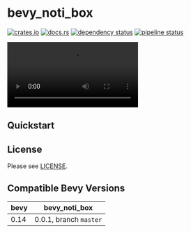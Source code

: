 bevy_noti_box
===========

[![crates.io](https://img.shields.io/crates/v/bevy_noti_box)](https://crates.io/crates/bevy_noti_box)
[![docs.rs](https://docs.rs/bevy_noti_box/badge.svg)](https://docs.rs/bevy_noti_box)
[![dependency status](https://deps.rs/repo/gitlab/kimtinh/bevy-noti-box/status.svg)](https://deps.rs/repo/gitlab/kimtinh/bevy-noti-box)
[![pipeline status](https://gitlab.com/kimtinh/bevy-noti-box/badges/master/pipeline.svg)](https://gitlab.com/kimtinh/bevy-noti-box/-/commits/master)

![](examples/demo.mp4)


Quickstart
----------


License
-------

Please see [LICENSE](./LICENSE).


Compatible Bevy Versions
------------------------

| bevy | bevy_noti_box                  |
|------|------------------------------|
| 0.14 | 0.0.1, branch `master`       |